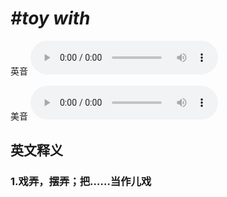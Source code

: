 # ***\#toy with*** 
英音
<audio src="./media/toy with1_AAC.aac" controls="controls"></audio>

美音
<audio src="./media/toy with2_AAC.aac" controls="controls"></audio>



  

英文释义
---
### 1.**戏弄，摆弄；把……当作儿戏**  


